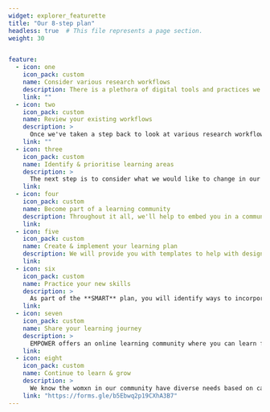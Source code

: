 ```yaml
---
widget: explorer_featurette
title: "Our 8-step plan"
headless: true  # This file represents a page section.
weight: 30


feature:
  - icon: one
    icon_pack: custom
    name: Consider various research workflows
    description: There is a plethora of digital tools and practices we can employ in our research. We'll look at research from [101 Innovations in Scholarly Communication](https://101innovations.wordpress.com/) to explore research tools across the research lifecycle - discovery, analysis, writing, publication, outreach, and assessment. We'll also look at research workflows to see which tools work well together.
    link: ""
  - icon: two
    icon_pack: custom
    name: Review your existing workflows
    description: >
      Once we've taken a step back to look at various research workflows, we'll take a moment to review our own. Which tools and methodologies do we use? What is happening in our respective research fields? What is happening across the research lifecycle in our own work? What does other people in our community do?
    link: ""
  - icon: three
    icon_pack: custom
    name: Identify & prioritise learning areas
    description: >
      The next step is to consider what we would like to change in our research workflows? What might have the largest impact in the short term - the next few weeks or months? What do we need to learn to complete a project that you're working on? What new skill or tool could be a stepping stone to the next thing?
    link: 
  - icon: four
    icon_pack: custom
    name: Become part of a learning community
    description: Throughout it all, we'll help to embed you in a community of womxn following  the same learning path. Although each of us will be following a personalised learning path, learning different tools and skills, each at our own pace, we'll be learning together. We will also introduce you to other online learning communities that could provide tool-or methodology-specific support.
    link: 
  - icon: five
    icon_pack: custom
    name: Create & implement your learning plan
    description: We will provide you with templates to help with designing a **SMART** plan for learning the new skill or tool you identified in the previous steps. We'll help you set goals, provide support throughout the planning and learning process, and celebrate your success. This eight-step process can be repeated to continue upskilling yourself now and in the future. 
    link: 
  - icon: six
    icon_pack: custom
    name: Practice your new skills
    description: >
      As part of the **SMART** plan, you will identify ways to incorporate what you've learned in your work in the short term. We will help you to identify opportunities for applying your new skills and making it part of existing research workflows. 
    link: 
  - icon: seven
    icon_pack: custom
    name: Share your learning journey
    description: >
      EMPOWER offers an online learning community where you can learn from presenters and peers, and share your own expertise and experience. You can join our co-working sessions to try new things out, get feedback, show others what you're working on, where you're getting stuck, or what you have accomplished.
    link: 
  - icon: eight
    icon_pack: custom
    name: Continue to learn & grow
    description: >
      We know the womxn in our community have diverse needs based on career stage, research topic, personal situation, access to infrastructure and other resources to name only a few. We also know that everyone learns at their own pace. Some may take the rest of the year to learn their new skill/tool, others may set new goals every few weeks or months. We look forward to embarking on this learning journey with you!
    link: "https://forms.gle/b5Ebwq2p19CXhA3B7"
---
```


